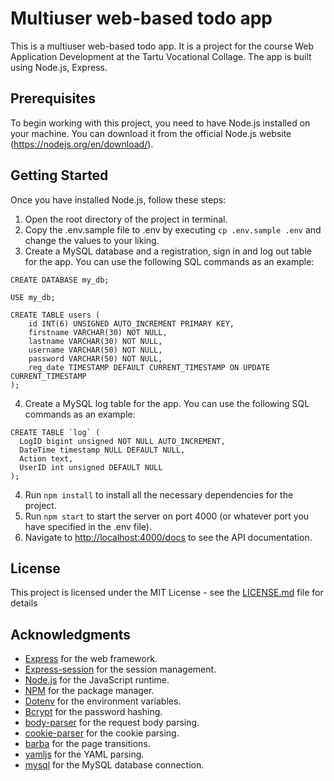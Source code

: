 # Multiuser web-based todo app

This is a multiuser web-based todo app. It is a project for the course Web Application Development at the Tartu
Vocational Collage. The app is built using Node.js, Express.

## Prerequisites

To begin working with this project, you need to have Node.js installed on your machine. You can download it from the official Node.js website (https://nodejs.org/en/download/).


## Getting Started

Once you have installed Node.js, follow these steps:

1. Open the root directory of the project in terminal.
2. Copy the .env.sample file to .env by executing `cp .env.sample .env` and change the values to your liking.
3. Create a MySQL database and a registration, sign in and log out table for the app. You can use the following SQL commands as an example:
 ```mysql
 CREATE DATABASE my_db;
 
 USE my_db;
 
 CREATE TABLE users (
     id INT(6) UNSIGNED AUTO_INCREMENT PRIMARY KEY,
     firstname VARCHAR(30) NOT NULL,
     lastname VARCHAR(30) NOT NULL,
     username VARCHAR(50) NOT NULL,
     password VARCHAR(50) NOT NULL,
     reg_date TIMESTAMP DEFAULT CURRENT_TIMESTAMP ON UPDATE CURRENT_TIMESTAMP
 );
 ```
4. Create a MySQL log table for the app. You can use the following SQL commands as an example:
 ```mysql
CREATE TABLE `log` (
   LogID bigint unsigned NOT NULL AUTO_INCREMENT,
   DateTime timestamp NULL DEFAULT NULL,
   Action text,
   UserID int unsigned DEFAULT NULL
);
 ``` 
4. Run `npm install` to install all the necessary dependencies for the project.
5. Run `npm start` to start the server on port 4000 (or whatever port you have specified in the .env file).
6. Navigate to [http://localhost:4000/docs](http://localhost:4000/docs) to see the API documentation.

## License

This project is licensed under the MIT License - see the [LICENSE.md](LICENSE.md) file for details

## Acknowledgments

- [Express](https://expressjs.com/) for the web framework.
- [Express-session](https://www.npmjs.com/package/express-session) for the session management.
- [Node.js](https://nodejs.org/en/) for the JavaScript runtime.
- [NPM](https://www.npmjs.com/) for the package manager.
- [Dotenv](https://www.npmjs.com/package/dotenv) for the environment variables.
- [Bcrypt](https://www.npmjs.com/package/bcrypt) for the password hashing.
- [body-parser](https://www.npmjs.com/package/body-parser) for the request body parsing.
- [cookie-parser](https://www.npmjs.com/package/cookie-parser) for the cookie parsing.
- [barba](https://www.npmjs.com/package/barba) for the page transitions.
- [yamljs](https://www.npmjs.com/package/yamljs) for the YAML parsing.
- [mysql](https://www.npmjs.com/package/mysql2) for the MySQL database connection.